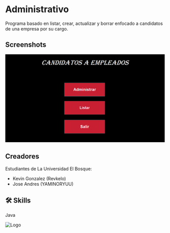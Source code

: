 # Administrativo

Programa basado en listar, crear, actualizar y borrar enfocado a candidatos de una empresa por su cargo.


## Screenshots

![App Screenshot](/Screenshot/Captura.PNG?raw=true "Screenshot")


## Creadores

Estudiantes de La Universidad El Bosque:

- Kevin Gonzalez (Revkelo)
- Jose Andres (YAMlNORYUU)

## 🛠 Skills
Java

![Logo](https://artemisa.unbosque.edu.co/serviciosacademicos/consulta/educacioncontinuada/certificadodiploma/assets/imgs/logoUniversidadElBosque.png)
